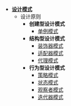 * **[设计模式](/design-pattern/)**
  * 设计原则
	* **创建型设计模式**
		* [单例模式](/design-pattern/单例模式/)
	* **结构型设计模式**
		* [装饰器模式](/design-pattern/装饰器模式/)
		* [适配器模式](/design-pattern/适配器模式/)
		* [代理模式](/design-pattern/代理模式/)
	* **行为型设计模式**
		* [策略模式](/design-pattern/策略模式/)  
		* [状态模式](/design-pattern/状态模式/)  
		* [观察者模式](/design-pattern/观察者模式/)  
		* [迭代器模式](/design-pattern/迭代器模式/) 